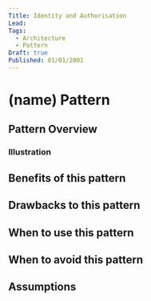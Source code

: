 ```yaml
---
Title: Identity and Authorisation
Lead: 
Tags:
  - Architecture
  - Pattern
Draft: true
Published: 01/01/2001
---
```

# (name) Pattern

## Pattern Overview

### Illustration

## Benefits of this pattern

## Drawbacks to this pattern

## When to use this pattern

## When to avoid this pattern

## Assumptions
